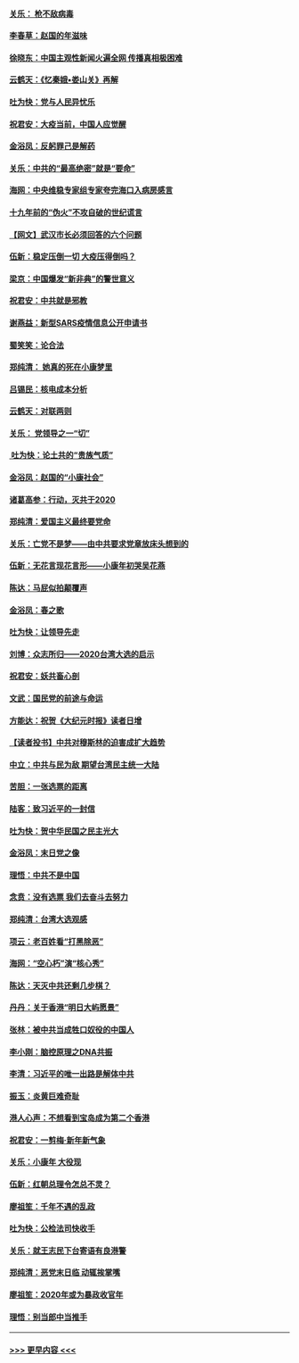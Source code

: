 #### [关乐： 枪不敌病毒](../pages/nsc993/n11826746.md?t=01281931) 
#### [李春草：赵国的年滋味](../pages/nsc993/n11826321.md?t=01281931) 
#### [徐晓东：中国主观性新闻火遍全网 传播真相极困难](../pages/nsc993/n11826508.md?t=01281931) 
#### [云鹤天：《忆秦娥▪娄山关》再解](../pages/nsc993/n11824682.md?t=01281931) 
#### [吐为快：党与人民异忧乐](../pages/nsc993/n11824660.md?t=01281931) 
#### [祝君安：大疫当前，中国人应觉醒](../pages/nsc993/n11821946.md?t=01281931) 
#### [金浴凤：反躬罪己是解药](../pages/nsc993/n11820280.md?t=01281931) 
#### [关乐：中共的“最高绝密”就是“要命”](../pages/nsc993/n11816946.md?t=01281931) 
#### [海网：中央维稳专家组专家夸完海口入病房感言](../pages/nsc993/n11815138.md?t=01281931) 
#### [十九年前的“伪火”不攻自破的世纪谎言](../pages/nsc993/n11813238.md?t=01281931) 
#### [【网文】武汉市长必须回答的六个问题](../pages/nsc993/n11813848.md?t=01281931) 
#### [伍新：稳定压倒一切 大疫压得倒吗？](../pages/nsc993/n11812634.md?t=01281931) 
#### [梁京：中国爆发“新非典”的警世意义](../pages/nsc993/n11812554.md?t=01281931) 
#### [祝君安：中共就是邪教](../pages/nsc993/n11812431.md?t=01281931) 
#### [谢燕益：新型SARS疫情信息公开申请书](../pages/nsc993/n11808840.md?t=01281931) 
#### [蜀笑笑：论合法](../pages/nsc993/n11808064.md?t=01281931) 
#### [郑纯清： 她真的死在小康梦里](../pages/nsc993/n11806623.md?t=01281931) 
#### [吕锡民：核电成本分析](../pages/nsc993/n11806284.md?t=01281931) 
#### [云鹤天：对联两则](../pages/nsc993/n11805957.md?t=01281931) 
#### [关乐： 党领导之一“切”](../pages/nsc993/n11804505.md?t=01281931) 
#### [ 吐为快：论土共的“贵族气质”](../pages/nsc993/n11804490.md?t=01281931) 
#### [金浴凤：赵国的“小康社会”](../pages/nsc993/n11804452.md?t=01281931) 
#### [诸葛高参：行动，灭共于2020](../pages/nsc993/n11804120.md?t=01281931) 
#### [郑纯清：爱国主义最终要党命](../pages/nsc993/n11802197.md?t=01281931) 
#### [关乐：亡党不是梦——由中共要求党章放床头想到的](../pages/nsc993/n11802156.md?t=01281931) 
#### [伍新：无花言现花言形——小康年初哭吴花燕](../pages/nsc993/n11800044.md?t=01281931) 
#### [陈达：马屁似拍颠覆声](../pages/nsc993/n11800010.md?t=01281931) 
#### [金浴凤：春之歌](../pages/nsc993/n11797687.md?t=01281931) 
#### [吐为快：让领导先走](../pages/nsc993/n11797512.md?t=01281931) 
#### [刘博：众志所归——2020台湾大选的启示](../pages/nsc993/n11796878.md?t=01281931) 
#### [祝君安：妖共畜心剖](../pages/nsc993/n11794273.md?t=01281931) 
#### [文武：国民党的前途与命运](../pages/nsc993/n11794198.md?t=01281931) 
#### [方能达：祝贺《大纪元时报》读者日增](../pages/nsc993/n11793807.md?t=01281931) 
#### [【读者投书】中共对穆斯林的迫害成扩大趋势](../pages/nsc993/n11791371.md?t=01281931) 
#### [中立：中共与民为敌 期望台湾民主统一大陆](../pages/nsc993/n11790392.md?t=01281931) 
#### [苦胆：一张选票的距离](../pages/nsc993/n11788914.md?t=01281931) 
#### [陆客：致习近平的一封信](../pages/nsc993/n11788867.md?t=01281931) 
#### [吐为快：贺中华民国之民主光大](../pages/nsc993/n11788618.md?t=01281931) 
#### [金浴凤：末日党之像](../pages/nsc993/n11787475.md?t=01281931) 
#### [理悟：中共不是中国](../pages/nsc993/n11787463.md?t=01281931) 
#### [念贲：没有选票  我们去奋斗去努力](../pages/nsc993/n11787398.md?t=01281931) 
#### [郑纯清：台湾大选观感](../pages/nsc993/n11786210.md?t=01281931) 
#### [项云：老百姓看“打黑除恶”](../pages/nsc993/n11785398.md?t=01281931) 
#### [海网：“空心朽”演“核心秀”](../pages/nsc993/n11783874.md?t=01281931) 
#### [陈达：天灭中共还剩几步棋？](../pages/nsc993/n11783719.md?t=01281931) 
#### [丹丹：关于香港“明日大屿愿景”](../pages/nsc993/n11783273.md?t=01281931) 
#### [张林：被中共当成牲口奴役的中国人](../pages/nsc993/n11782397.md?t=01281931) 
#### [李小刚：脑控原理之DNA共振](../pages/nsc993/n11780962.md?t=01281931) 
#### [李清：习近平的唯一出路是解体中共](../pages/nsc993/n11780866.md?t=01281931) 
#### [振玉：炎黄巨难奇耻](../pages/nsc993/n11779632.md?t=01281931) 
#### [港人心声：不想看到宝岛成为第二个香港](../pages/nsc993/n11778817.md?t=01281931) 
#### [祝君安：一剪梅‧新年新气象](../pages/nsc993/n11776340.md?t=01281931) 
#### [关乐：小康年 大役现](../pages/nsc993/n11774213.md?t=01281931) 
#### [伍新：红朝总理令怎总不灵？](../pages/nsc993/n11770813.md?t=01281931) 
#### [廖祖笙：千年不遇的乱政](../pages/nsc993/n11770373.md?t=01281931) 
#### [吐为快：公检法司快收手](../pages/nsc993/n11770359.md?t=01281931) 
#### [关乐：就王志民下台寄语有良港警](../pages/nsc993/n11769903.md?t=01281931) 
#### [郑纯清：恶党末日临 动辄挨掌嘴](../pages/nsc993/n11769356.md?t=01281931) 
#### [廖祖笙：2020年或为暴政收官年](../pages/nsc993/n11768216.md?t=01281931) 
#### [理悟：别当郎中当推手](../pages/nsc993/n11768243.md?t=01281931) 

----
#### [ >>> 更早内容 <<< ](../indexes/nsc993-earlier.md)
